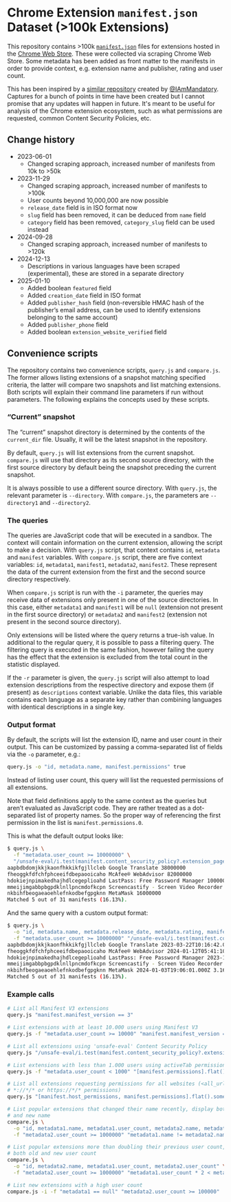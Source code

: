 # Chrome Extension `manifest.json` Dataset (>100k Extensions)

This repository contains >100k [`manifest.json`](https://developer.chrome.com/extensions/manifest) files for extensions hosted in the [Chrome Web Store](https://chromewebstore.google.com/). These were collected via scraping Chrome Web Store. Some metadata has been added as front matter to the manifests in order to provide context, e.g. extension name and publisher, rating and user count.

This has been inspired by a [similar repository](https://github.com/mandatoryprogrammer/chrome-extension-manifests-dataset/) created by [@IAmMandatory](https://infosec.exchange/@mandatory). Captures for a bunch of points in time have been created but I cannot promise that any updates will happen in future. It's meant to be useful for analysis of the Chrome extension ecosystem, such as what permissions are requested, common Content Security Policies, etc.

## Change history

* 2023-06-01
  * Changed scraping approach, increased number of manifests from 10k to >50k
* 2023-11-29
  * Changed scraping approach, increased number of manifests to >100k
  * User counts beyond 10,000,000 are now possible
  * `release_date` field is in ISO format now
  * `slug` field has been removed, it can be deduced from `name` field
  * `category` field has been removed, `category_slug` field can be used instead
* 2024-09-28
  * Changed scraping approach, increased number of manifests to >120k
* 2024-12-13
  * Descriptions in various languages have been scraped (experimental), these are stored in a separate directory
* 2025-01-10
  * Added boolean `featured` field
  * Added `creation_date` field in ISO format
  * Added `publisher_hash` field (non-reversible HMAC hash of the publisher’s email address, can be used to identify extensions belonging to the same account)
  * Added `publisher_phone` field
  * Added boolean `extension_website_verified` field

## Convenience scripts

The repository contains two convenience scripts, `query.js` and `compare.js`. The former allows listing extensions of a snapshot matching specified criteria, the latter will compare two snapshots and list matching extensions. Both scripts will explain their command line parameters if run without parameters. The following explains the concepts used by these scripts.

### “Current” snapshot

The “current” snapshot directory is determined by the contents of the `current_dir` file. Usually, it will be the latest snapshot in the repository.

By default, `query.js` will list extensions from the current snapshot. `compare.js` will use that directory as its second source directory, with the first source directory by default being the snapshot preceding the current snapshot.

It is always possible to use a different source directory. With `query.js`, the relevant parameter is `--directory`. With `compare.js`, the parameters are `--directory1` and `--directory2`.

### The queries

The queries are JavaScript code that will be executed in a sandbox. The context will contain information on the current extension, allowing the script to make a decision. With `query.js` script, that context contains `id`, `metadata` and `manifest` variables. With `compare.js` script, there are five context variables: `id`, `metadata1`, `manifest1`, `metadata2`, `manifest2`. These represent the data of the current extension from the first and the second source directory respectively.

When `compare.js` script is run with the `-i` parameter, the queries may receive data of extensions only present in one of the source directories. In this case, either `metadata1` and `manifest1` will be `null` (extension not present in the first source directory) or `metadata2` and `manifest2` (extension not present in the second source directory).

Only extensions will be listed where the query returns a true-ish value. In additional to the regular query, it is possible to pass a filtering query. The filtering query is executed in the same fashion, however failing the query has the effect that the extension is excluded from the total count in the statistic displayed.

If the `-r` parameter is given, the `query.js` script will also attempt to load extension descriptions from the respective directory and expose them (if present) as `descriptions` context variable. Unlike the data files, this variable contains each language as a separate key rather than combining languages with identical descriptions in a single key.

### Output format

By default, the scripts will list the extension ID, name and user count in their output. This can be customized by passing a comma-separated list of fields via the `-o` parameter, e.g.:

```sh
query.js -o "id, metadata.name, manifest.permissions" true
```

Instead of listing user count, this query will list the requested permissions of all extensions.

Note that field definitions apply to the same context as the queries but aren’t evaluated as JavaScript code. They are rather treated as a dot-separated list of property names. So the proper way of referencing the first permission in the list is `manifest.permissions.0`.

This is what the default output looks like:

```sh
$ query.js \
  -f "metadata.user_count >= 10000000" \
  "/unsafe-eval/i.test(manifest.content_security_policy?.extension_pages || manifest.content_security_policy)"
aapbdbdomjkkjkaonfhkkikfgjllcleb Google Translate 38000000
fheoggkfdfchfphceeifdbepaooicaho McAfee® WebAdvisor 82000000
hdokiejnpimakedhajhdlcegeplioahd LastPass: Free Password Manager 10000000
mmeijimgabbpbgpdklnllpncmdofkcpn Screencastify - Screen Video Recorder 12000000
nkbihfbeogaeaoehlefnkodbefgpgknn MetaMask 16000000
Matched 5 out of 31 manifests (16.13%).
```

And the same query with a custom output format:

```sh
$ query.js \
  -o "id, metadata.name, metadata.release_date, metadata.rating, manifest.manifest_version" \
  -f "metadata.user_count >= 10000000" "/unsafe-eval/i.test(manifest.content_security_policy?.extension_pages || manifest.content_security_policy)"
aapbdbdomjkkjkaonfhkkikfgjllcleb Google Translate 2023-03-22T10:16:42.000Z 4.334249213282607 2
fheoggkfdfchfphceeifdbepaooicaho McAfee® WebAdvisor 2024-01-12T05:41:10.000Z 4.565129151291513 3
hdokiejnpimakedhajhdlcegeplioahd LastPass: Free Password Manager 2023-12-15T18:24:57.000Z 4.349355259345117 2
mmeijimgabbpbgpdklnllpncmdofkcpn Screencastify - Screen Video Recorder 2023-12-01T15:33:04.000Z 3.976567884217781 2
nkbihfbeogaeaoehlefnkodbefgpgknn MetaMask 2024-01-03T19:06:01.000Z 3.1609870740305523 2
Matched 5 out of 31 manifests (16.13%).
```


### Example calls

```sh
# List all Manifest V3 extensions
query.js "manifest.manifest_version == 3"
```

```sh
# List extensions with at least 10.000 users using Manifest V3
query.js -f "metadata.user_count >= 10000" "manifest.manifest_version == 3"
```

```sh
# List all extensions using 'unsafe-eval' Content Security Policy
query.js "/unsafe-eval/i.test(manifest.content_security_policy?.extension_pages || manifest.content_security_policy)"
```

```sh
# List extensions with less than 1.000 users using activeTab permission
query.js -f "metadata.user_count < 1000" "[manifest.permissions].flat().includes('activeTab')"
```

```sh
# List all extensions requesting permissions for all websites (<all_urls>,
# *://*/* or https://*/* permissions)
query.js "[manifest.host_permissions, manifest.permissions].flat().some(permission => ['<all_urls>', '*://*/*', 'https://*/*'].includes(permission))"
```

```sh
# List popular extensions that changed their name recently, display both old
# and new name
compare.js \
  -o "id, metadata1.name, metadata1.user_count, metadata2.name, metadata2.user_count" \
  -f "metadata2.user_count >= 1000000" "metadata1.name != metadata2.name"
```

```sh
# List popular extensions more than doubling their previous user count, display
# both old and new user count
compare.js \
  -o "id, metadata2.name, metadata1.user_count, metadata2.user_count" \
  -f "metadata2.user_count >= 1000000" "metadata1.user_count * 2 < metadata2.user_count"
```

```sh
# List new extensions with a high user count
compare.js -i -f "metadata1 == null" "metadata2.user_count >= 100000"
```
